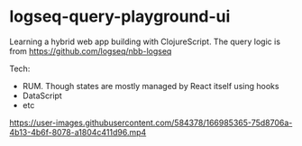 # logseq-query-playground-ui

Learning a hybrid web app building with ClojureScript. The query logic is from https://github.com/logseq/nbb-logseq  

Tech:

- RUM. Though states are mostly managed by React itself using hooks
- DataScript
- etc

https://user-images.githubusercontent.com/584378/166985365-75d8706a-4b13-4b6f-8078-a1804c411d96.mp4

